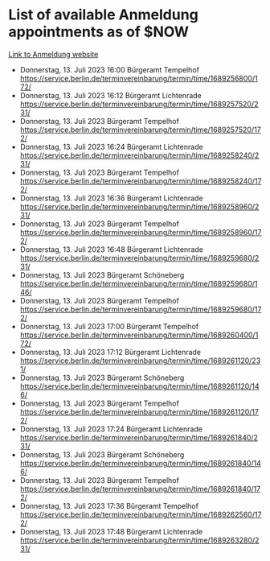 # List of available Anmeldung appointments as of $NOW
[Link to Anmeldung website](https://service.berlin.de/terminvereinbarung/termin/tag.php?termin=1&anliegen[]=120686&dienstleisterlist=122210,122217,327316,122219,327312,122227,327314,122231,327346,122243,327348,122254,122252,329742,122260,329745,122262,329748,122271,327278,122273,327274,122277,327276,330436,122280,327294,122282,327290,122284,327292,122291,327270,122285,327266,122286,327264,122296,327268,150230,329760,122297,327286,122294,327284,122312,329763,122314,329775,122304,327330,122311,327334,122309,327332,317869,122281,327352,122279,329772,122283,122276,327324,122274,327326,122267,329766,122246,327318,122251,327320,122257,327322,122208,327298,122226,327300&herkunft=http%3A%2F%2Fservice.berlin.de%2Fdienstleistung%2F120686%2F)
- Donnerstag, 13. Juli 2023 16:00 Bürgeramt Tempelhof https://service.berlin.de/terminvereinbarung/termin/time/1689256800/172/
- Donnerstag, 13. Juli 2023 16:12 Bürgeramt Lichtenrade https://service.berlin.de/terminvereinbarung/termin/time/1689257520/231/
- Donnerstag, 13. Juli 2023  Bürgeramt Tempelhof https://service.berlin.de/terminvereinbarung/termin/time/1689257520/172/
- Donnerstag, 13. Juli 2023 16:24 Bürgeramt Lichtenrade https://service.berlin.de/terminvereinbarung/termin/time/1689258240/231/
- Donnerstag, 13. Juli 2023  Bürgeramt Tempelhof https://service.berlin.de/terminvereinbarung/termin/time/1689258240/172/
- Donnerstag, 13. Juli 2023 16:36 Bürgeramt Lichtenrade https://service.berlin.de/terminvereinbarung/termin/time/1689258960/231/
- Donnerstag, 13. Juli 2023  Bürgeramt Tempelhof https://service.berlin.de/terminvereinbarung/termin/time/1689258960/172/
- Donnerstag, 13. Juli 2023 16:48 Bürgeramt Lichtenrade https://service.berlin.de/terminvereinbarung/termin/time/1689259680/231/
- Donnerstag, 13. Juli 2023  Bürgeramt Schöneberg https://service.berlin.de/terminvereinbarung/termin/time/1689259680/146/
- Donnerstag, 13. Juli 2023  Bürgeramt Tempelhof https://service.berlin.de/terminvereinbarung/termin/time/1689259680/172/
- Donnerstag, 13. Juli 2023 17:00 Bürgeramt Tempelhof https://service.berlin.de/terminvereinbarung/termin/time/1689260400/172/
- Donnerstag, 13. Juli 2023 17:12 Bürgeramt Lichtenrade https://service.berlin.de/terminvereinbarung/termin/time/1689261120/231/
- Donnerstag, 13. Juli 2023  Bürgeramt Schöneberg https://service.berlin.de/terminvereinbarung/termin/time/1689261120/146/
- Donnerstag, 13. Juli 2023  Bürgeramt Tempelhof https://service.berlin.de/terminvereinbarung/termin/time/1689261120/172/
- Donnerstag, 13. Juli 2023 17:24 Bürgeramt Lichtenrade https://service.berlin.de/terminvereinbarung/termin/time/1689261840/231/
- Donnerstag, 13. Juli 2023  Bürgeramt Schöneberg https://service.berlin.de/terminvereinbarung/termin/time/1689261840/146/
- Donnerstag, 13. Juli 2023  Bürgeramt Tempelhof https://service.berlin.de/terminvereinbarung/termin/time/1689261840/172/
- Donnerstag, 13. Juli 2023 17:36 Bürgeramt Tempelhof https://service.berlin.de/terminvereinbarung/termin/time/1689262560/172/
- Donnerstag, 13. Juli 2023 17:48 Bürgeramt Lichtenrade https://service.berlin.de/terminvereinbarung/termin/time/1689263280/231/
